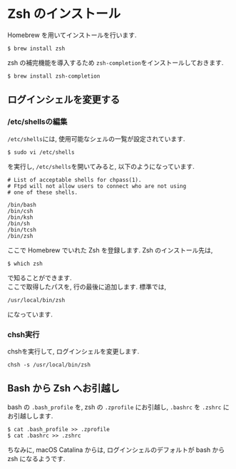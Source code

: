 # Zsh のインストール

Homebrew を用いてインストールを行います.
```
$ brew install zsh
```
zsh の補完機能を導入するため `zsh-completion`をインストールしておきます.
```
$ brew install zsh-completion
```

## ログインシェルを変更する

### /etc/shellsの編集

`/etc/shells`には, 使用可能なシェルの一覧が設定されています.
```
$ sudo vi /etc/shells
```
を実行し, `/etc/shells`を開いてみると, 以下のようになっています.

```
# List of acceptable shells for chpass(1).
# Ftpd will not allow users to connect who are not using
# one of these shells.

/bin/bash
/bin/csh
/bin/ksh
/bin/sh
/bin/tcsh
/bin/zsh
```
ここで Homebrew でいれた Zsh を登録します. Zsh のインストール先は, 
```
$ which zsh
```
で知ることができます.  
ここで取得したパスを, 行の最後に追加します. 標準では, 
```
/usr/local/bin/zsh
```
になっています.

### chsh実行

chshを実行して, ログインシェルを変更します.
```
chsh -s /usr/local/bin/zsh
```

## Bash から Zsh へお引越し

bash の `.bash_profile` を, zsh の `.zprofile` にお引越し, `.bashrc` を `.zshrc` にお引越しします.

```
$ cat .bash_profile >> .zprofile
$ cat .bashrc >> .zshrc
```
ちなみに, macOS Catalina からは, ログインシェルのデフォルトが bash から zsh になるようです.

